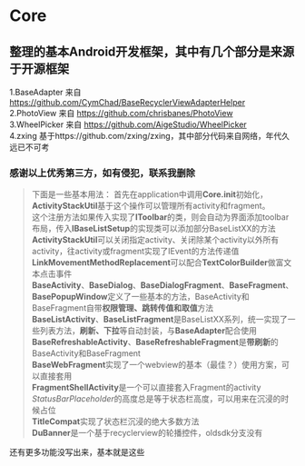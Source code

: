# Core

## 整理的基本Android开发框架，其中有几个部分是来源于开源框架

1.BaseAdapter 来自 https://github.com/CymChad/BaseRecyclerViewAdapterHelper  
2.PhotoView 来自 https://github.com/chrisbanes/PhotoView  
3.WheelPicker 来自 https://github.com/AigeStudio/WheelPicker  
4.zxing 基于https://github.com/zxing/zxing，其中部分代码来自网络，年代久远已不可考    

### 感谢以上优秀第三方，如有侵犯，联系我删除

> 下面是一些基本用法：
> 首先在application中调用**Core.init**初始化，**ActivityStackUtil**基于这个操作可以管理所有activity和fragment。  
>  这个注册方法如果传入实现了**IToolbar**的类，则会自动为界面添加toolbar布局，传入**IBaseListSetup**的实现类可以添加部分BaseListXX的方法  
> **ActivityStackUtil**可以关闭指定activity、关闭除某个activity以外所有activity，往activity或fragment实现了IEvent的方法传递值  
> **LinkMovementMethodReplacement**可以配合**TextColorBuilder**做富文本点击事件  
> **BaseActivity**、**BaseDialog**、**BaseDialogFragment**、**BaseFragment**、**BasePopupWindow**定义了一些基本的方法，BaseActivity和BaseFragment自带**权限管理、跳转传值和取值**方法  
> **BaseListActivity**、**BaseListFragment**是BaseListXX系列，统一实现了一些列表方法，**刷新、下拉**等自动封装，与**BaseAdapter**配合使用  
> **BaseRefreshableActivity**、**BaseRefreshableFragment**是**带刷新**的BaseActivity和BaseFragment  
> **BaseWebFragment**实现了一个webview的基本（最佳？）使用方案，可以直接套用  
> **FragmentShellActivity**是一个可以直接套入Fragment的activity  
> *StatusBarPlaceholder*的高度总是等于状态栏高度，可以用来在沉浸的时候占位  
> **TitleCompat**实现了状态栏沉浸的绝大多数方法  
> **DuBanner**是一个基于recyclerview的轮播控件，oldsdk分支没有   

还有更多功能没写出来，基本就是这些   

